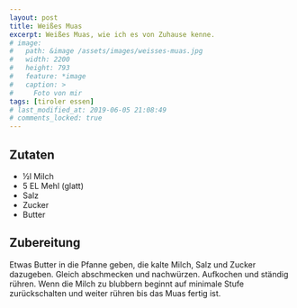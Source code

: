 ```yaml
---
layout: post
title: Weißes Muas
excerpt: Weißes Muas, wie ich es von Zuhause kenne.
# image: 
#   path: &image /assets/images/weisses-muas.jpg
#   width: 2200
#   height: 793
#   feature: *image
#   caption: >
#     Foto von mir
tags: [tiroler essen]
# last_modified_at: 2019-06-05 21:08:49
# comments_locked: true
---
```


## Zutaten

- &frac12;l Milch
- 5 EL Mehl (glatt)
- Salz
- Zucker
- Butter

## Zubereitung

Etwas Butter in die Pfanne geben, die kalte Milch, Salz und Zucker dazugeben.
Gleich abschmecken und nachwürzen. Aufkochen und ständig rühren. Wenn die Milch
zu blubbern beginnt auf minimale Stufe zurückschalten und weiter rühren bis das
Muas fertig ist.
